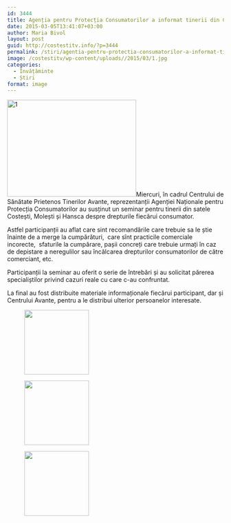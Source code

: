 ```yaml
---
id: 3444
title: Agenția pentru Protecția Consumatorilor a informat tinerii din Costești
date: 2015-03-05T13:41:07+03:00
author: Maria Bivol
layout: post
guid: http://costestitv.info/?p=3444
permalink: /stiri/agentia-pentru-protectia-consumatorilor-a-informat-tinerii-din-costesti/
image: /costestitv/wp-content/uploads//2015/03/1.jpg
categories:
  - Învățăminte
  - Știri
format: image
---
```

[<img class="alignleft size-medium wp-image-3446" src="/costestitv/wp-content/uploads//2015/03/1-300x225.jpg" alt="1" width="300" height="225" srcset="http://costestitv.ddev.local/costestitv/wp-content/uploads//2015/03/1-300x225.jpg 300w, http://costestitv.ddev.local/costestitv/wp-content/uploads//2015/03/1.jpg 1024w, http://costestitv.ddev.local/costestitv/wp-content/uploads//2015/03/1-45x35.jpg 45w" sizes="(max-width: 300px) 100vw, 300px" />](/costestitv/wp-content/uploads//2015/03/1.jpg)Miercuri, în cadrul Centrului de Sănătate Prietenos Tinerilor Avante, reprezentanții Agenției Naționale pentru Protecția Consumatorilor au susținut un seminar pentru tinerii din satele Costești, Molești și Hansca despre drepturile fiecărui consumator.

Astfel participanții au aflat care sint recomandările care trebuie sa le știe înainte de a merge la cumpărături,  care sînt practicile comerciale incorecte,  sfaturile la cumpărare, pașii concreți care trebuie urmați în caz de depistare a neregulilor sau încălcarea drepturilor consumatorilor de către comerciant, etc.

Participanții la seminar au oferit o serie de întrebări și au solicitat părerea specialiștilor privind cazuri reale cu care c-au confruntat.

La final au fost distribuite materiale informaționale fiecărui participant, dar și Centrului Avante, pentru a le distribui ulterior persoanelor interesate.

<div id='gallery-24' class='gallery galleryid-3444 gallery-columns-3 gallery-size-thumbnail'>
  <figure class='gallery-item'> 
  
  <div class='gallery-icon landscape'>
    <a href='http://costestitv.ddev.local/stiri/agentia-pentru-protectia-consumatorilor-a-informat-tinerii-din-costesti/attachment/2-3/'><img width="150" height="150" src="http://costestitv.ddev.local/costestitv/wp-content/uploads//2015/03/2-150x150.jpg" class="attachment-thumbnail size-thumbnail" alt="" /></a>
  </div></figure><figure class='gallery-item'> 
  
  <div class='gallery-icon landscape'>
    <a href='http://costestitv.ddev.local/stiri/agentia-pentru-protectia-consumatorilor-a-informat-tinerii-din-costesti/attachment/pliante/'><img width="150" height="150" src="http://costestitv.ddev.local/costestitv/wp-content/uploads//2015/03/pliante-150x150.jpg" class="attachment-thumbnail size-thumbnail" alt="" /></a>
  </div></figure><figure class='gallery-item'> 
  
  <div class='gallery-icon landscape'>
    <a href='http://costestitv.ddev.local/stiri/agentia-pentru-protectia-consumatorilor-a-informat-tinerii-din-costesti/attachment/specialistii/'><img width="150" height="150" src="http://costestitv.ddev.local/costestitv/wp-content/uploads//2015/03/specialistii-150x150.jpg" class="attachment-thumbnail size-thumbnail" alt="" /></a>
  </div></figure>
</div>